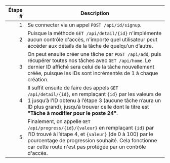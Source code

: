 | Étape # | Description |
|--------:|-------------|
| 1 | Se connecter via un appel `POST /api/id/signup`. |
| 2 | Puisque la méthode `GET /api/detail/{id}` n'implémente aucun contrôle d'accès, n'importe quel utilisateur peut accéder aux détails de la tâche de quelqu’un d’autre. |
| 3 | On peut ensuite créer une tâche par `POST /api/add`, puis récupérer toutes nos tâches avec `GET /api/home`. Le dernier ID affiché sera celui de la tâche nouvellement créée, puisque les IDs sont incrémentés de 1 à chaque création. |
| 4 | Il suffit ensuite de faire des appels `GET /api/detail/{id}`, en remplaçant `{id}` par les valeurs de 1 jusqu’à l’ID obtenu à l’étape 3 (aucune tâche n’aura un ID plus grand), jusqu’à trouver celle dont le titre est **"Tâche à modifier pour le poste 24"**. |
| 5 | Finalement, on appelle `GET /api/progress/{id}/{valeur}` en remplaçant `{id}` par l’ID trouvé à l’étape 4, et `{valeur}` (de 0 à 100) par le pourcentage de progression souhaité. Cela fonctionne car cette route n'est pas protégée par un contrôle d'accès. |
